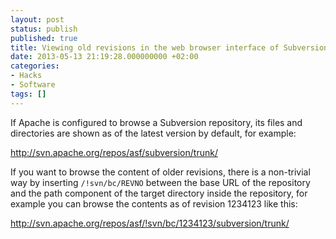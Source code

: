```yaml
---
layout: post
status: publish
published: true
title: Viewing old revisions in the web browser interface of Subversion
date: 2013-05-13 21:19:28.000000000 +02:00
categories:
- Hacks
- Software
tags: []
---
```

If Apache is configured to browse a Subversion repository, its files and directories are shown as of the latest version by default, for example:

<a href="http://svn.apache.org/repos/asf/subversion/trunk/">http://svn.apache.org/repos/asf/subversion/trunk/</a>

If you want to browse the content of older revisions, there is a non-trivial way by inserting `/!svn/bc/REVNO` between the base URL of the repository and the path component of the target directory inside the repository, for example you can browse the contents as of revision 1234123 like this:

<a href="http://svn.apache.org/repos/asf/!svn/bc/1234123/subversion/trunk/">http://svn.apache.org/repos/asf/!svn/bc/1234123/subversion/trunk/</a>
